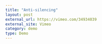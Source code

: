 ```yaml
---
title: "Anti-silencing"
layout: post
external_url: https://vimeo.com/34934039
external_site: Vimeo
category: demo
type: Demo
---
```


